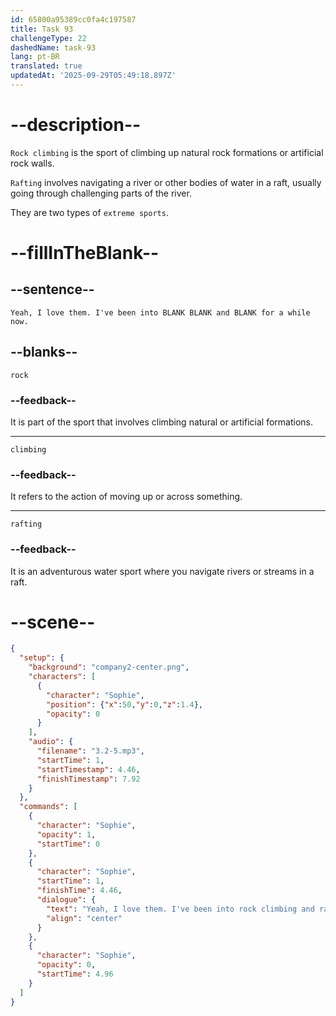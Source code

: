 ```yaml
---
id: 65800a95389cc0fa4c197587
title: Task 93
challengeType: 22
dashedName: task-93
lang: pt-BR
translated: true
updatedAt: '2025-09-29T05:49:18.897Z'
---
```


<!-- (Audio) Sophie: Yeah, I love them. I've been into rock climbing and rafting for a while now. -->

# --description--

`Rock climbing` is the sport of climbing up natural rock formations or artificial rock walls.

`Rafting` involves navigating a river or other bodies of water in a raft, usually going through challenging parts of the river.

They are two types of `extreme sports`.

# --fillInTheBlank--

## --sentence--

`Yeah, I love them. I've been into BLANK BLANK and BLANK for a while now.`

## --blanks--

`rock`

### --feedback--

It is part of the sport that involves climbing natural or artificial formations.

---

`climbing`

### --feedback--

It refers to the action of moving up or across something.

---

`rafting`

### --feedback--

It is an adventurous water sport where you navigate rivers or streams in a raft.

# --scene--

```json
{
  "setup": {
    "background": "company2-center.png",
    "characters": [
      {
        "character": "Sophie",
        "position": {"x":50,"y":0,"z":1.4},
        "opacity": 0
      }
    ],
    "audio": {
      "filename": "3.2-5.mp3",
      "startTime": 1,
      "startTimestamp": 4.46,
      "finishTimestamp": 7.92
    }
  },
  "commands": [
    {
      "character": "Sophie",
      "opacity": 1,
      "startTime": 0
    },
    {
      "character": "Sophie",
      "startTime": 1,
      "finishTime": 4.46,
      "dialogue": {
        "text": "Yeah, I love them. I've been into rock climbing and rafting for a while now.",
        "align": "center"
      }
    },
    {
      "character": "Sophie",
      "opacity": 0,
      "startTime": 4.96
    }
  ]
}
```

